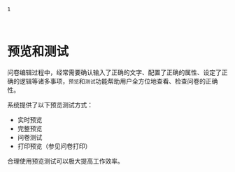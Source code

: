 ```index
1
```
```tag

```
```summary

```

# 预览和测试

问卷编辑过程中，经常需要确认输入了正确的文字、配置了正确的属性、设定了正确的逻辑等诸多事项，`预览`和`测试`功能帮助用户全方位地查看、检查问卷的正确性。

系统提供了以下预览测试方式：
+ 实时预览
+ 完整预览
+ 问卷测试
+ 打印预览（参见问卷打印）

合理使用预览测试可以极大提高工作效率。